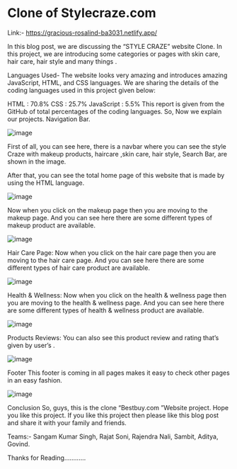 # Clone of Stylecraze.com
Link:- https://gracious-rosalind-ba3031.netlify.app/


In this blog post, we are discussing the “STYLE CRAZE” website Clone. In this project, we are introducing
some categories or pages with skin care, hair care, hair style and many things .

Languages Used-
The website looks very amazing and introduces amazing JavaScript, HTML, and CSS languages. We are sharing the 
details of the coding languages used in this project given below:

HTML : 70.8%
CSS : 25.7%
JavaScript : 5.5%
This report is given from the GitHub of total percentages of the coding languages. So, Now we explain our projects.
Navigation Bar.

![image](https://user-images.githubusercontent.com/99814514/170682589-c939bc8e-142c-484f-91ec-356bce5380c1.png)


First of all, you can see here, there is a navbar where you can see the style Craze with makeup products, 
haircare ,skin care, hair style, Search Bar, are shown in the image.

After that, you can see the total home page of this website that is made by using the HTML language.

![image](https://user-images.githubusercontent.com/99814514/170682624-422c2e2f-b277-435f-b884-aad005d97b93.png)


Now when you click on the makeup page then you are moving to the makeup page. And you can see here there are some
different types of makeup product are available.

![image](https://user-images.githubusercontent.com/99814514/170682723-3f18da1d-183f-4979-af92-2ff6011e7ad8.png)


Hair Care Page: Now when you click on the hair care page then you are moving to the hair care page. And you can 
see here there are some different types of hair care product are available.

![image](https://user-images.githubusercontent.com/99814514/170682759-d98d1b29-5f7d-48b0-b719-d17aeec3844c.png)


Health & Wellness: Now when you click on the health & wellness page then you are moving to the health & wellness 
page. And you can see here there are some different types of health & wellness product are available.

![image](https://user-images.githubusercontent.com/99814514/170682775-eb598c83-21e9-4e7a-8859-a67b7747d376.png)


Products Reviews: You can also see this product review and rating that’s given by user’s .

![image](https://user-images.githubusercontent.com/99814514/170682812-ff0de64a-03a3-4764-9a51-9e91ca753fd8.png)


Footer
This footer is coming in all pages makes it easy to check other pages in an easy fashion.

![image](https://user-images.githubusercontent.com/99814514/170682850-03bae510-1f59-47fa-9f95-609f766063cb.png)


Conclusion
So, guys, this is the clone “Bestbuy.com ”Website project. Hope you like this project. If you like this project then
please like this blog post and share it with your family and friends.

Teams:-
Sangam Kumar Singh,
Rajat Soni,
Rajendra Nali,
Sambit,
Aditya,
Govind.

Thanks for Reading............
